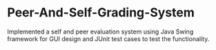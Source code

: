 # Peer-And-Self-Grading-System
Implemented a self and peer evaluation system using Java Swing framework for GUI design and JUnit test cases to test the functionality. 
